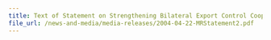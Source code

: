 ```yaml
---
title: Text of Statement on Strengthening Bilateral Export Control Cooperation between Singapore Customs and the Ministry of Economy,Trade and Industry of Japan (METI) 
file_url: /news-and-media/media-releases/2004-04-22-MRStatement2.pdf
---
```

